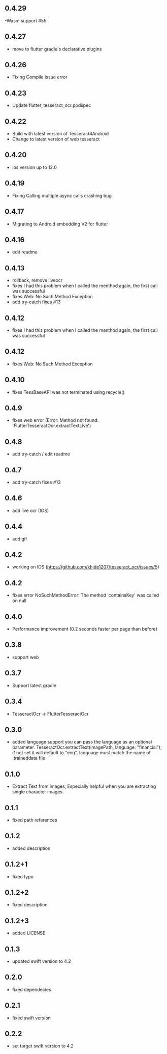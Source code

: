 ## 0.4.29
 -Wasm support #55 

## 0.4.27
- move to flutter gradle's declarative plugins

## 0.4.26
- Fixing Compile Issue error

## 0.4.23

- Update flutter_tesseract_ocr.podspec

## 0.4.22

- Build with latest version of Tesseract4Android
- Change to latest version of web tesseract

## 0.4.20

- ios version up to 12.0

## 0.4.19

- Fixing Calling multiple async calls crashing bug

## 0.4.17

- Migrating to Android embedding V2 for flutter

## 0.4.16

- edit readme

## 0.4.13

- rollback, remove liveocr
- fixes I had this problem when I called the menthod again, the first call was successful
- fixes Web: No Such Method Exception
- add try-catch fixes #13

## 0.4.12

- fixes I had this problem when I called the menthod again, the first call was successful

## 0.4.12

- fixes Web: No Such Method Exception

## 0.4.10

- fixes TessBaseAPI was not terminated using recycle()

## 0.4.9

- fixes web error (Error: Method not found: 'FlutterTesseractOcr.extractTextLive')

## 0.4.8

- add try-catch / edit readme

## 0.4.7

- add try-catch fixes #13

## 0.4.6

- add live ocr (IOS)

## 0.4.4

- add gif

## 0.4.2

- working on IOS (https://github.com/khjde1207/tesseract_ocr/issues/5)

## 0.4.2

- fixes error NoSuchMethodError: The method 'containsKey' was called on null

## 0.4.0

- Performance improvement (0.2 seconds faster per page than before)

## 0.3.8

- support web

## 0.3.7

- Support latest gradle

## 0.3.4

- TesseractOcr -> FlutterTesseractOcr

## 0.3.0

- added language support you can pass the language as an optional parameter. TesseractOcr.extractText(imagePath, language: "financial");
  if not set it will default to "eng". language must match the name of .traineddata file

## 0.1.0

- Extract Text from images, Especially helpful when you are extracting single character images.

## 0.1.1

- fixed path references

## 0.1.2

- added description

## 0.1.2+1

- fixed typo

## 0.1.2+2

- fixed description

## 0.1.2+3

- added LICENSE

## 0.1.3

- updated swift version to 4.2

## 0.2.0

- fixed dependecies

## 0.2.1

- fixed swift version

## 0.2.2

- set target swift version to 4.2
